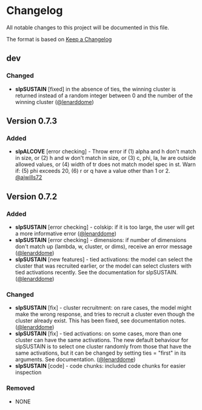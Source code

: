 # Changelog

All notable changes to this project will be documented in this file.

The format is based on [Keep a Changelog](https://keepachangelog.com/en/1.0.0/)

## dev

### Changed

- **slpSUSTAIN** [fixed] in the absence of ties, the winning cluster is returned instead of a random integer between 0 and the number of the winning cluster ([@lenarddome](https://github.com/lenarddome))

## Version 0.7.3

### Added

- **slpALCOVE** [error checking] - Throw error if (1) alpha and h don't match
  in size, or (2) h and w don't match in size, or (3) c, phi, la, lw are
  outside allowed values, or (4) width of tr does not match model spec in
  st. Warn if: (5) phi exceeds 20, (6) r or q have a value other than 1
  or 2. [@ajwills72](http://www.willslab.org.uk)

## Version 0.7.2

### Added

- **slpSUSTAIN** [error checking] - colskip: if it is too large, the user will get a
    more informative error ([@lenarddome](https://github.com/lenarddome))
- **slpSUSTAIN** [error checking] - dimensions: if number of dimensions don't match
    up (lambda, w, cluster, or dims), receive an error message ([@lenarddome](https://github.com/lenarddome))
-  **slpSUSTAIN** [new features]  - tied activations: the model can select the
    cluster that was recruited earlier,
    or the model can select clusters with tied activations recently. See
    the documentation for slpSUSTAIN. ([@lenarddome](https://github.com/lenarddome))

### Changed

- **slpSUSTAIN** [fix] - cluster recruitment: on rare cases, the model might make the
  wrong response, and tries to recruit a cluster even though the cluster already exist.
  This has been fixed, see documentation notes. ([@lenarddome](https://github.com/lenarddome))
- **slpSUSTAIN** [fix]  - tied activations: on some cases, more than one cluster can
  have the same activations. The new default behaviour for slpSUSTAIN is to
  select one cluster randomly from those that have the same activations, but
  it can be changed by setting ties = "first" in its arguments. See documentation.
  ([@lenarddome](https://github.com/lenarddome))
- **slpSUSTAIN** [code] - code chunks: included code chunks for easier inspection

### Removed

- NONE

